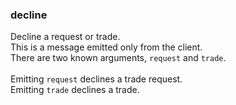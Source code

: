 ### decline
Decline a request or trade.<br>
This is a message emitted only from the client.<br>
There are two known arguments, `request` and `trade`.<br>
<br>
Emitting `request` declines a trade request.<br>
Emitting `trade` declines a trade.